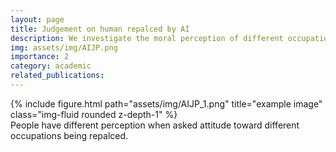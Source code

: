 ```yaml
---
layout: page
title: Judgement on human repalced by AI
description: We investigate the moral perception of different occupations' people replaced by AI.
img: assets/img/AIJP.png
importance: 2
category: academic
related_publications: 
---
```


<div class="row">
    <div class="col-sm mt-3 mt-md-0">
        {% include figure.html path="assets/img/AIJP_1.png" title="example image" class="img-fluid rounded z-depth-1" %}
    </div>
</div>
<div class="caption">
    People have different perception when asked attitude toward different occupations being repalced.
</div>
